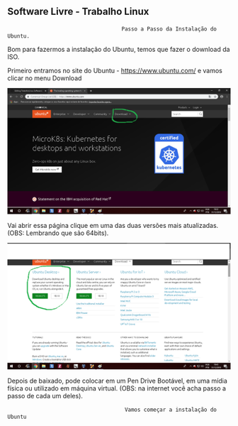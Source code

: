 ## Software Livre - Trabalho Linux

                                        Passo a Passo da Instalação do Ubuntu.

Bom para fazermos a instalação do Ubuntu, temos que fazer o download da ISO.

Primeiro entramos no site do Ubuntu - https://www.ubuntu.com/ e vamos clicar no menu Download

<img src="download.ubuntu.png">

Vai abrir essa página clique em uma das duas versões mais atualizadas. (OBS: Lembrando que são 64bits).

<img src="download.ubuntu2.png">

Depois de baixado, pode colocar em um Pen Drive Bootável, em uma mídia física ou utilizado em máquina virtual. (OBS: na internet você acha passo a passo de cada um deles).


                                         Vamos começar a instalação do Ubuntu
